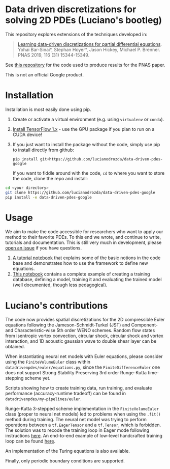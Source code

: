 # Data driven discretizations for solving 2D PDEs  (Luciano's bootleg)

This repository explores extensions of the techniques developed in:

>  [Learning data-driven discretizations for partial differential equations](https://www.pnas.org/content/116/31/15344).
  Yohai Bar-Sinai\*, Stephan Hoyer\*, Jason Hickey, Michael P. Brenner.
  PNAS 2019, 116 (31) 15344-15349.

See [this repository](https://github.com/google/data-driven-discretization-1d)
for the code used to produce results for the PNAS paper.

This is not an official Google product.

# Installation

Installation is most easily done using pip.
1. Create or activate a virtual environment (e.g. using `virtualenv` or `conda`).
2. [Install TensorFlow 1.x](https://www.tensorflow.org/install/pip) - use the GPU package if you plan to run on a CUDA device!
3. If you just want to install the package without the code,
   simply use pip to install directly from github:

   `pip install git+https://github.com/lucianodrozda/data-driven-pdes-google`

   If you want to fiddle around with the code, `cd` to where you want to store the code,
  clone the repo and install:
```bash
cd <your directory>
git clone https://github.com/lucianodrozda/data-driven-pdes-google
pip install -e data-driven-pdes-google
```

# Usage

We aim to make the code accessible for researchers who want to apply our method to their favorite PDEs. To this end we wrote, and continue to write, tutorials and documentation.
This is still very much in development, please [open an issue](https://github.com/google-research/data-driven-pdes/issues) if you have questions.

1. [A tutorial notebook](tutorial/Tutorial.ipynb) that explains some of the basic notions in the code base and demonstrates how to use the framework to define new equations.
2. [This notebook](tutorial/advection_1d.ipynb) contains a complete example of creating a training database, defining a model, training it and evaluating the trained model (well documented, though less pedagogical).

# Luciano's contributions
The code now provides spatial discretizations for the 2D compressible Euler equations following the Jameson-Schmidt-Turkel (JST) and Component- and Characteristic-wise 5th order WENO schemes. Random flow states from isentropic vortex convection, circular shock, circular shock and vortex interaction, and 1D acoustic gaussian wave to double shear layer can be obtained.

When instantiating neural net models with Euler equations, please consider using the `FiniteVolumeEuler` class within `datadrivenpdes/euler/equations.py`, since the `FiniteDifferenceEuler` one does not support Strong Stability Preserving 3rd order Runge-Kutta time-stepping scheme yet.

Scripts showing how to create training data, run training, and evaluate performance (accuracy-runtime tradeoff) can be found in `datadrivenpdes/my-pipelines/euler`.

Runge-Kutta 3-stepped scheme implementation in the `FiniteVolumeEuler` class (proper to neural net models) led to problems when using the `.fit()` method during training. The neural net model was trying to perform operations between a `tf.EagerTensor` and a `tf.Tensor`, which is forbidden. 
The solution was to recode the training loop in Eager mode following instructions [here](https://www.tensorflow.org/guide/eager#eager_training).
An end-to-end example of low-level handcrafted training loop can be found [here](https://www.tensorflow.org/guide/keras/writing_a_training_loop_from_scratch#using_the_gradienttape_a_first_end-to-end_example).

An implementation of the Turing equations is also available.

Finally, only periodic boundary conditions are supported.
